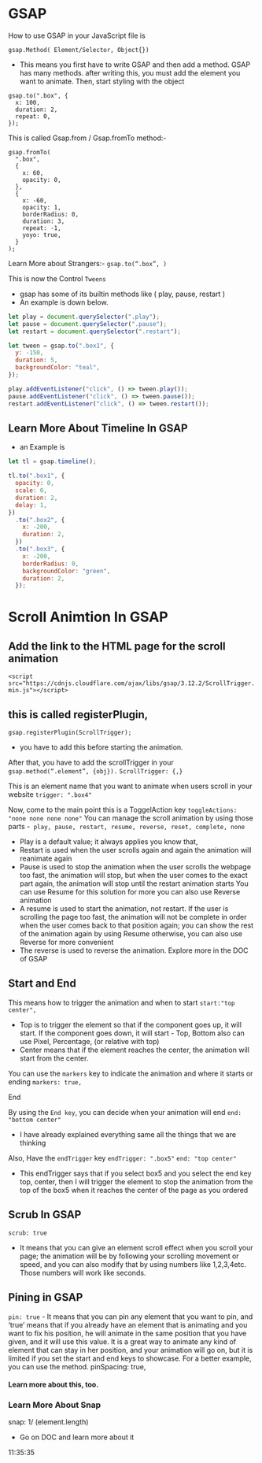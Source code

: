 # GSAP


How to use GSAP in your JavaScript file is 

`gsap.Method( Element/Selector, Object{})`

- This means you first have to write GSAP and then add a method. GSAP has many methods. after writing this, you must add the element you want to animate. Then, start styling with the object

```gsap
gsap.to(".box", {
  x: 100,
  duration: 2,
  repeat: 0,
});
```

This is called Gsap.from / Gsap.fromTo method:-
```gsap
gsap.fromTo(
  ".box",
  {
    x: 60,
    opacity: 0,
  },
  {
    x: -60,
    opacity: 1,
    borderRadius: 0,
    duration: 3,
    repeat: -1,
    yoyo: true,
  }
);
```


Learn More about Strangers:-
`gsap.to(“.box”, )`



This is now the Control `Tweens`
- gsap has some of its builtin methods like ( play, pause, restart )
- An example is down below.
```js
let play = document.querySelector(".play");
let pause = document.querySelector(".pause");
let restart = document.querySelector(".restart");

let tween = gsap.to(".box1", {
  y: -150,
  duration: 5,
  backgroundColor: "teal",
});

play.addEventListener("click", () => tween.play());
pause.addEventListener("click", () => tween.pause());
restart.addEventListener("click", () => tween.restart());
```

## Learn More About Timeline In GSAP 
- an Example is 
```js
let tl = gsap.timeline();

tl.to(".box1", {
  opacity: 0,
  scale: 0,
  duration: 2,
  delay: 1,
})
  .to(".box2", {
    x: -200,
    duration: 2,
  })
  .to(".box3", {
    x: -200,
    borderRadius: 0,
    backgroundColor: "green",
    duration: 2,
  });
```



# Scroll Animtion In GSAP

## Add the link to the HTML page for the scroll animation
  `<script src="https://cdnjs.cloudflare.com/ajax/libs/gsap/3.12.2/ScrollTrigger.min.js"></script>`

## this is called registerPlugin, 
`gsap.registerPlugin(ScrollTrigger);`
- you have to add this before starting the animation.

After that, you have to add the scrollTrigger in your` gsap.method(“.element”, {obj}).`
`ScrollTrigger: {,}`

This is an element name that you want to animate when users scroll in your website 
`trigger: ".box4"`

Now, come to the main point this is a ToggelAction key 
`toggleActions: "none none none none"`
You can manage the scroll animation by using those parts -` play, pause, restart, resume, reverse, reset, complete, none`
- Play is a default value; it always applies you know that,
- Restart is used when the user scrolls again and again the animation will reanimate again 
- Pause is used to stop the animation when the user scrolls the webpage too fast, the animation will stop, but when the user comes to the exact part again, the animation will stop until the restart animation starts You can use Resume for this solution for more you can also use Reverse animation 
- A resume is used to start the animation, not restart. If the user is scrolling the page too fast, the animation will not be complete in order when the user comes back to that position again; you can show the rest of the animation again by using Resume otherwise, you can also use Reverse for more convenient 
- The reverse is used to reverse the animation.
Explore more in the DOC of GSAP



## Start and End

This means how to trigger the animation and when to start 
`start:"top center",`
-  Top is to trigger the element so that if the component goes up, it will start. If the component goes down, it will start - Top, Bottom also can use Pixel, Percentage, (or relative with top)
- Center means that if the element reaches the center, the animation will start from the center.


You can use the `markers` key to indicate the animation and where it starts or ending 
`markers: true,`


End

By using the `End key`, you can decide when your animation will end 
`end: "bottom center"`
- I have already explained everything same all the things that we are thinking 


Also, Have the `endTrigger` key 
`endTrigger: ".box5"`
`end: "top center"`
- This endTrigger says that if you select box5 and you select the end key top, center, then I will trigger the element to stop the animation from the top of the box5 when it reaches the center of the page as you ordered 


## Scrub In GSAP 
 `scrub: true`
* It means that you can give an element scroll effect when you scroll your page; the animation will be by following your scrolling movement or speed, and you can also modify that by using numbers like 1,2,3,4etc. Those numbers will work like seconds. 



## Pining in GSAP
`pin: true`
    - It means that you can pin any element that you want to pin, and ‘true’ means that if you already have an element that is animating and you want to fix his position, he will animate in the same position that you have given, and it will use this value. It is a great way to animate any kind of element that can stay in her position, and your animation will go on, but it is limited if you set the start and end keys to showcase. For a better example, you can use the method. 
pinSpacing: true,
#### Learn more about this, too.


### Learn More About Snap
snap: 1/ (element.length)
- Go on DOC and learn more about it 





11:35:35
